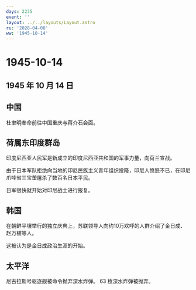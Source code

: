 ```yaml
---
days: 2235
event: ''
layout: ../../layouts/Layout.astro
ru: '2028-04-08'
ww: '1945-10-14'
---
```


# 1945-10-14

## 1945 年 10 月 14 日

## 中国

杜聿明奉命前往中国重庆与蒋介石会面。

## 荷属东印度群岛

印度尼西亚人民军是新成立的印度尼西亚共和国的军事力量，向荷兰宣战。

由于日本军队拒绝向当地的印尼民族主义青年组织投降，印尼人愤怒不已，在印尼爪哇省三宝垄屠杀了数百名日本平民。

日军很快就开始对印尼战士进行报复。

## 韩国

在朝鲜平壤举行的独立庆典上，苏联领导人向约10万欢呼的人群介绍了金日成、赵万植等人。

这被认为是金日成政治生涯的开始。

## 太平洋

尼古拉斯号驱逐舰被命令抛弃深水炸弹。 63 枚深水炸弹被抛弃。
